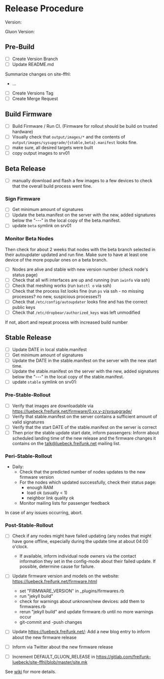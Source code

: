 # Release Procedure

Version:

Gluon Version: 


## Pre-Build

- [ ] Create Version Branch
- [ ] Update README.md

Summarize changes on site-ffhl:

- ... 

- [ ] Create Versions Tag
- [ ] Create Merge Request

## Build Firmware

- [ ] Build Firmware / Run CI. (Firmware for rollout should be build on trusted hardware)
- [ ] Visually check that `output/images/*` and the contents of `output/images/sysupgrade/{stable,beta}.manifest` looks fine.
- [ ] make sure, all desired targets were built
- [ ] copy output images to srv01 

## Beta Release

- [ ] manually download and flash a few images to a few devices to check that the overall build process went fine. 

### Sign Firmware

- [ ] Get minimum amount of signatures 
- [ ] Update the beta.manifest on the server with the new, added signatures below the "---" in the local copy of the beta.manifest.
- [ ] update `beta` symlink on srv01

### Monitor Beta Nodes

Then check for about 2 weeks that nodes with the beta branch selected in their autoupdater updated and run fine. Make sure to have at least one device of the more popular ones on a beta branch.

- [ ] Nodes are alive and stable with new version number (check node's status page)
- [ ] Check that all wifi interfaces are up and running (run ``iwinfo`` via ssh)
- [ ] Check that meshing works (run ``batctl o`` via ssh)
- [ ] Check that the process list looks fine (run ``ps`` via ssh - no missing processes? no new, suspicious processes?)
- [ ] Check that `/etc/config/autoupdater` looks fine and has the correct public keys
- [ ] Check that `/etc/dropbear/authorized_keys` was left unmodified

If not, abort and repeat process with increased build number

## Stable Release

- [ ] Update DATE in local stable.manifest
- [ ] Get minimum amount of signatures 
- [ ] Update the DATE in the stable.manifest on the server with the new start time.
- [ ] Update the stable.manifest on the server with the new, added signatures below the "---" in the local copy of the stable.manifest.
- [ ] update `stable` symlink on srv01:

### Pre-Stable-Rollout

- [ ] Verify that images are downloadable via https://luebeck.freifunk.net/firmware/0.xx.y-z/sysupgrade/
- [ ] Verify that stable.manifest on the server contains a sufficient amount of valid signatures
- [ ] Verify that the start DATE of the stable.manifest on the server is correct
- [ ] Then prior the stable update start date, inform passengers: Inform about scheduled landing time of the new release and the firmware changes it contains on the talk@luebeck.freifunk.net mailing list.

### Peri-Stable-Rollout

* Daily:
  * Check that the predicted number of nodes updates to the new firmware version
  * For the nodes which updated successfully, check their status page:
    * enough RAM
    * load ok (usually < 1)
    * neighbor link quality ok
  * Monitor mailing lists for passenger feedback

In case of any issues occurring, abort.

### Post-Stable-Rollout

- [ ] Check if any nodes might have failed updating (any nodes that might have gone offline, especially during the update time at about 04:00 o'clock.
  * If available, inform individual node owners via the contact information they set in the config-mode about their failed update. If possible, determine cause for failure.
- [ ] Update firmware version and models on the website: https://luebeck.freifunk.net/firmware.html
  * set "FIRMWARE_VERSION" in _plugins/firmwares.rb
  * run "jekyll build"
  * check for warnings about unknown/new devices: add them to firmwares.rb
  * rerun "jekyll build" and update firmware.rb until no more warnings occur
  * git-commit and -push changes
- [ ] Update https://luebeck.freifunk.net/: Add a new blog entry to inform about the new firmware release
- [ ] Inform via Twitter about the new firmware release
- [ ] Increment DEFAULT_GLUON_RELEASE in https://gitlab.com/freifunk-luebeck/site-ffhl/blob/master/site.mk


See [wiki](https://wiki.luebeck.freifunk.net/docs/firmware/release-procedure/) for more details.
